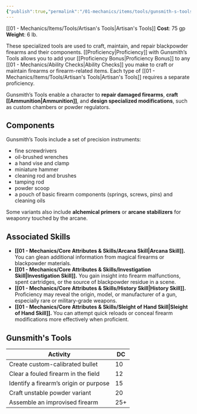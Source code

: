 ```yaml
---
{"publish":true,"permalink":"/01-mechanics/items/tools/gunsmith-s-tools/"}
---
```


[[01 - Mechanics/Items/Tools/Artisan's Tools\|Artisan's Tools]]
**Cost**: 75 gp
**Weight**: 6 lb.

These specialized tools are used to craft, maintain, and repair blackpowder firearms and their components. [[Proficiency\|Proficiency]] with Gunsmith’s Tools allows you to add your [[Proficiency Bonus\|Proficiency Bonus]] to any [[01 - Mechanics/Ability Checks\|Ability Checks]] you make to craft or maintain firearms or firearm-related items. Each type of [[01 - Mechanics/Items/Tools/Artisan's Tools\|Artisan's Tools]] requires a separate proficiency.

Gunsmith’s Tools enable a character to **repair damaged firearms**, **craft [[Ammunition\|Ammunition]]**, and **design specialized modifications**, such as custom chambers or powder regulators.

## **Components**
Gunsmith’s Tools include a set of precision instruments:
- fine screwdrivers
- oil-brushed wrenches
- a hand vise and clamp
- miniature hammer
- cleaning rod and brushes
- tamping rod
- powder scoop
- a pouch of basic firearm components (springs, screws, pins) and cleaning oils

Some variants also include **alchemical primers** or **arcane stabilizers** for weaponry touched by the arcane.

## **Associated Skills**
- **[[01 - Mechanics/Core Attributes & Skills/Arcana Skill\|Arcana Skill]].** You can glean additional information from magical firearms or blackpowder materials.
- **[[01 - Mechanics/Core Attributes & Skills/Investigation Skill\|Investigation Skill]].** You gain insight into firearm malfunctions, spent cartridges, or the source of blackpowder residue in a scene.
- **[[01 - Mechanics/Core Attributes & Skills/History Skill\|History Skill]].** Proficiency may reveal the origin, model, or manufacturer of a gun, especially rare or military-grade weapons.
- **[[01 - Mechanics/Core Attributes & Skills/Sleight of Hand Skill\|Sleight of Hand Skill]].** You can attempt quick reloads or conceal firearm modifications more effectively when proficient.

## Gunsmith's Tools

| Activity                               | DC  |
| -------------------------------------- | --- |
| Create custom-calibrated bullet        | 10  |
| Clear a fouled firearm in the field    | 12  |
| Identify a firearm’s origin or purpose | 15  |
| Craft unstable powder variant          | 20  |
| Assemble an improvised firearm         | 25+ |
